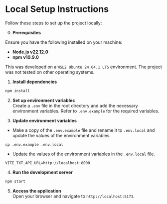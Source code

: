 # Local Setup Instructions

Follow these steps to set up the project locally:

0. **Prerequisites**

Ensure you have the following installed on your machine:

- **Node.js v22.12.0**
- **npm v10.9.0**

This was developed on a `WSL2 Ubuntu 24.04.1 LTS` environment. The project was not tested on other operating systems.

1. **Install dependencies**

```sh
npm install
```

2. **Set up environment variables**  
Create a `.env` file in the root directory and add the necessary environment variables. Refer to `.env.example` for the required variables.

3. **Update environment variables**  
- Make a copy of the `.env.example` file and rename it to `.env.local` and update the values of the environment variables.

```
cp .env.example .env.local
```  
- Update the values of the environment variables in the `.env.local` file.

```
VITE_TXT_API_URL=http://localhost:8000
```

4. **Run the development server**

```sh
npm start
```

5. **Access the application**  
   Open your browser and navigate to `http://localhost:5173`.

